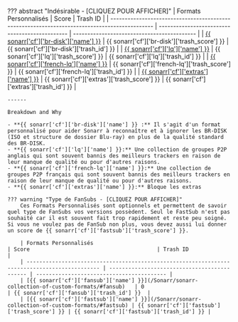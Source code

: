??? abstract "Indésirable - [CLIQUEZ POUR AFFICHER]"
    | Formats Personnalisés                                                                         | Score                                          | Trash ID                                    |
    | --------------------------------------------------------------------------------------------- | ---------------------------------------------- | ------------------------------------------- |
    | [{{ sonarr['cf']['br-disk']['name'] }}](/Sonarr/sonarr-collection-of-custom-formats/#br-disk) | {{ sonarr['cf']['br-disk']['trash_score'] }}   | {{ sonarr['cf']['br-disk']['trash_id'] }}   |
    | [{{ sonarr['cf']['lq']['name'] }}](/Sonarr/sonarr-collection-of-custom-formats/#lq)           | {{ sonarr['cf']['lq']['trash_score'] }}        | {{ sonarr['cf']['lq']['trash_id'] }}        |
    | [{{ sonarr['cf']['french-lq']['name'] }}](/Sonarr/sonarr-collection-of-custom-formats/#fr-lq) | {{ sonarr['cf']['french-lq']['trash_score'] }} | {{ sonarr['cf']['french-lq']['trash_id'] }} |
    | [{{ sonarr['cf']['extras']['name'] }}](/Sonarr/sonarr-collection-of-custom-formats/#extras)   | {{ sonarr['cf']['extras']['trash_score'] }}    | {{ sonarr['cf']['extras']['trash_id'] }}    |

    ------

    Breakdown and Why

    - **{{ sonarr['cf']['br-disk']['name'] }} :** Il s'agit d'un format personnalisé pour aider Sonarr à reconnaître et à ignorer les BR-DISK (ISO et structure de dossier Blu-ray) en plus de la qualité standard des BR-DISK.
    - **{{ sonarr['cf']['lq']['name'] }}:** Une collection de groupes P2P anglais qui sont souvent bannis des meilleurs trackers en raison de leur manque de qualité ou pour d'autres raisons.
    - **{{ sonarr['cf']['french-lq']['name'] }}:** Une collection de groupes P2P français qui sont souvent bannis des meilleurs trackers en raison de leur manque de qualité ou pour d'autres raisons.
    - **{{ sonarr['cf']['extras']['name'] }}:** Bloque les extras

    ??? warning "Type de FanSubs - [CLIQUEZ POUR AFFICHER]"
        Ces Formats Personnalisés sont optionnels et permettent de savoir quel type de FanSubs vos versions possèdent. Seul le FastSub n'est pas souhaité car il est souvent fait trop rapidement et reste peu soigné. Si vous ne voulez pas de FanSub non plus, vous devez aussi lui donner un score de {{ sonarr['cf']['fastsub']['trash_score'] }}.

        | Formats Personnalisés                                                                         | Score                                        | Trash ID                                  |
        | --------------------------------------------------------------------------------------------- | -------------------------------------------- | ----------------------------------------- |
        | [{{ sonarr['cf']['fansub']['name'] }}](/Sonarr/sonarr-collection-of-custom-formats/#fansub)   | 0                                            | {{ sonarr['cf']['fansub']['trash_id'] }}  |
        | [{{ sonarr['cf']['fastsub']['name'] }}](/Sonarr/sonarr-collection-of-custom-formats/#fastsub) | {{ sonarr['cf']['fastsub']['trash_score'] }} | {{ sonarr['cf']['fastsub']['trash_id'] }} |

